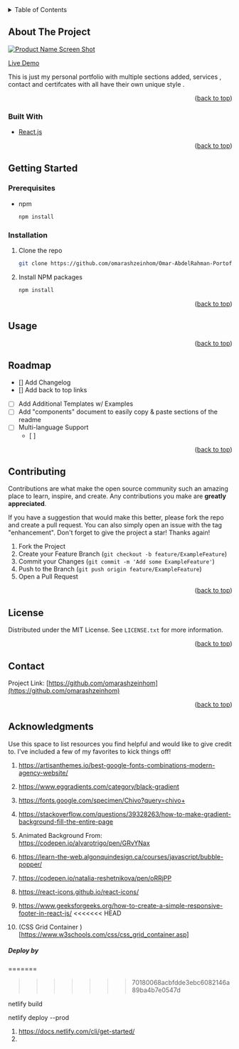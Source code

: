 
<!-- TABLE OF CONTENTS -->
<details>
  <summary>Table of Contents</summary>
  <ol>
    <li>
      <a href="#about-the-project">About The Project</a>
      <ul>
        <li><a href="#built-with">Built With</a></li>
      </ul>
    </li>
    <li>
      <a href="#getting-started">Getting Started</a>
      <ul>
        <li><a href="#prerequisites">Prerequisites</a></li>
        <li><a href="#installation">Installation</a></li>
      </ul>
    </li>
    <li><a href="#usage">Usage</a></li>
    <li><a href="#roadmap">Roadmap</a></li>
    <li><a href="#contributing">Contributing</a></li>
    <li><a href="#license">License</a></li>
    <li><a href="#contact">Contact</a></li>
    <li><a href="#acknowledgments">Acknowledgments</a></li>
  </ol>
</details>



<!-- ABOUT THE PROJECT -->
## About The Project

[![Product Name Screen Shot][product-screenshot]](https://example.com)

<a href="https://omarabdelrahmanportfolio.netlify.app/">Live Demo<a/>


This is just my personal portfolio with multiple sections added, services , contact and certifcates with all have their own unique style .


<p align="right">(<a href="#top">back to top</a>)</p>



### Built With


* [React.js](https://reactjs.org/)

<p align="right">(<a href="#top">back to top</a>)</p>



<!-- GETTING STARTED -->
## Getting Started


### Prerequisites

* npm
  ```sh
  npm install 
  ```

### Installation


1. Clone the repo
   ```sh
   git clone https://github.com/omarashzeinhom/Omar-AbdelRahman-Portofolio-2022
   ```
2. Install NPM packages
   ```sh
   npm install
   ```

<p align="right">(<a href="#top">back to top</a>)</p>



<!-- USAGE EXAMPLES -->
## Usage



<p align="right">(<a href="#top">back to top</a>)</p>



<!-- ROADMAP -->
## Roadmap

- [] Add Changelog
- [] Add back to top links
- [ ] Add Additional Templates w/ Examples
- [ ] Add "components" document to easily copy & paste sections of the readme
- [ ] Multi-language Support
    - [ ] 
  

<p align="right">(<a href="#top">back to top</a>)</p>



<!-- CONTRIBUTING -->
## Contributing

Contributions are what make the open source community such an amazing place to learn, inspire, and create. Any contributions you make are **greatly appreciated**.

If you have a suggestion that would make this better, please fork the repo and create a pull request. You can also simply open an issue with the tag "enhancement".
Don't forget to give the project a star! Thanks again!

1. Fork the Project
2. Create your Feature Branch (`git checkout -b feature/ExampleFeature`)
3. Commit your Changes (`git commit -m 'Add some ExampleFeature'`)
  4. Push to the Branch (`git push origin feature/ExampleFeature`)
5. Open a Pull Request

<p align="right">(<a href="#top">back to top</a>)</p>



<!-- LICENSE -->
## License

Distributed under the MIT License. See `LICENSE.txt` for more information.

<p align="right">(<a href="#top">back to top</a>)</p>



<!-- CONTACT -->
## Contact


Project Link: [https://github.com/omarashzeinhom](https://github.com/omarashzeinhom)

<p align="right">(<a href="#top">back to top</a>)</p>



<!-- ACKNOWLEDGMENTS -->
## Acknowledgments

Use this space to list resources you find helpful and would like to give credit to. I've included a few of my favorites to kick things off!

1. https://artisanthemes.io/best-google-fonts-combinations-modern-agency-website/

2. https://www.eggradients.com/category/black-gradient

3. https://fonts.google.com/specimen/Chivo?query=chivo+

4. https://stackoverflow.com/questions/39328263/how-to-make-gradient-background-fill-the-entire-page

5. Animated Background From: https://codepen.io/alvarotrigo/pen/GRvYNax

6. https://learn-the-web.algonquindesign.ca/courses/javascript/bubble-popper/

7. https://codepen.io/natalia-reshetnikova/pen/oRRjPP


8. https://react-icons.github.io/react-icons/

9. https://www.geeksforgeeks.org/how-to-create-a-simple-responsive-footer-in-react-js/
<<<<<<< HEAD
    
10. (CSS Grid Container
)[https://www.w3schools.com/css/css_grid_container.asp]

##### Deploy by 
=======
  
  
  
  
  
  
  
<!-- MARKDOWN LINKS & IMAGES -->
<!-- https://www.markdownguide.org/basic-syntax/#reference-style-links -->
[contributors-shield]: https://img.shields.io/github/contributors/othneildrew/Best-README-Template.svg?style=for-the-badge
[contributors-url]: https://github.com/othneildrew/Best-README-Template/graphs/contributors
[forks-shield]: https://img.shields.io/github/forks/othneildrew/Best-README-Template.svg?style=for-the-badge
[forks-url]: https://github.com/othneildrew/Best-README-Template/network/members
[stars-shield]: https://img.shields.io/github/stars/othneildrew/Best-README-Template.svg?style=for-the-badge
[stars-url]: https://github.com/othneildrew/Best-README-Template/stargazers
[issues-shield]: https://img.shields.io/github/issues/othneildrew/Best-README-Template.svg?style=for-the-badge
[issues-url]: https://github.com/othneildrew/Best-README-Template/issues
[license-shield]: https://img.shields.io/github/license/othneildrew/Best-README-Template.svg?style=for-the-badge
[license-url]: https://github.com/othneildrew/Best-README-Template/blob/master/LICENSE.txt
[linkedin-shield]: https://img.shields.io/badge/-LinkedIn-black.svg?style=for-the-badge&logo=linkedin&colorB=555
[linkedin-url]: https://www.linkedin.com/in/omar-abdelrahman-7602a9126/
[product-screenshot]: images/screenshot.jpg
>>>>>>> 70180068acbfdde3ebc6082146a89ba4b7e0547d


netlify build

netlify deploy --prod

1. https://docs.netlify.com/cli/get-started/
2. 